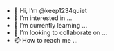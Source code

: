 - 👋 Hi, I’m @keep1234quiet
- 👀 I’m interested in ...
- 🌱 I’m currently learning ...
- 💞️ I’m looking to collaborate on ...
- 📫 How to reach me ...

<!---
keep1234quiet/keep1234quiet is a ✨ special ✨ repository because its `README.md` (this file) appears on your GitHub profile.
You can click the Preview link to take a look at your changes.
--->
